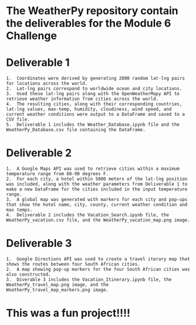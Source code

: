 # The WeatherPy repository contain the deliverables for the Module 6 Challenge

# Deliverable 1 

    1.  Coordinates were derived by generating 2000 random lat-lng pairs for locations across the world. 
    2.  Lat-lng pairs correspond to worldwide ocean and city locations.
    3.  Used these lat-lng pairs along with the OpenWeatherMapy API to retrieve weather information from cities across the world. 
    4.  The resulting cities, along with their corresponding countries, lat-lng values, max-temp, humidity, cloudiness, wind speed, and current weather conditions were output to a DataFrame and saved to a CSV file.
    5.  Deliverable 1 includes the Weather_Database.ipynb file and the WeatherPy_Database.csv file containing the DataFrame.

# Deliverable 2 

    1.  A Google Maps API was used to retrieve cities within a maximum temperature range from 60-90 degrees F. 
    2.  For each city, a hotel within 5000 meters of the lat-lng position was included, along with the weather parameters from Deliverable 1 to make a new DataFrame for the cities included in the input temperature range. 
    3.  A global map was generated with markers for each city and pop-ups that show the hotel name, city, county, current weather condition and max temps.
    4.  Deliverable 2 includes the Vacation_Search.ipynb file, the WeatherPy_vacation.csv file, and the WeatherPy_vacation_map.png image.

# Deliverable 3

    1.  Google Directions API was used to create a travel iterary map that shows the routes between four South African cities.
    2.  A map showing pop-up markers for the four South African cities was also constructed.
    3.  Diverable 3 includes the Vacation_Itinerary.ipynb file, the WeatherPy_travel_map.png image, and the WeatherPy_travel_map_markers.png image.


#  This was a fun project!!!!
